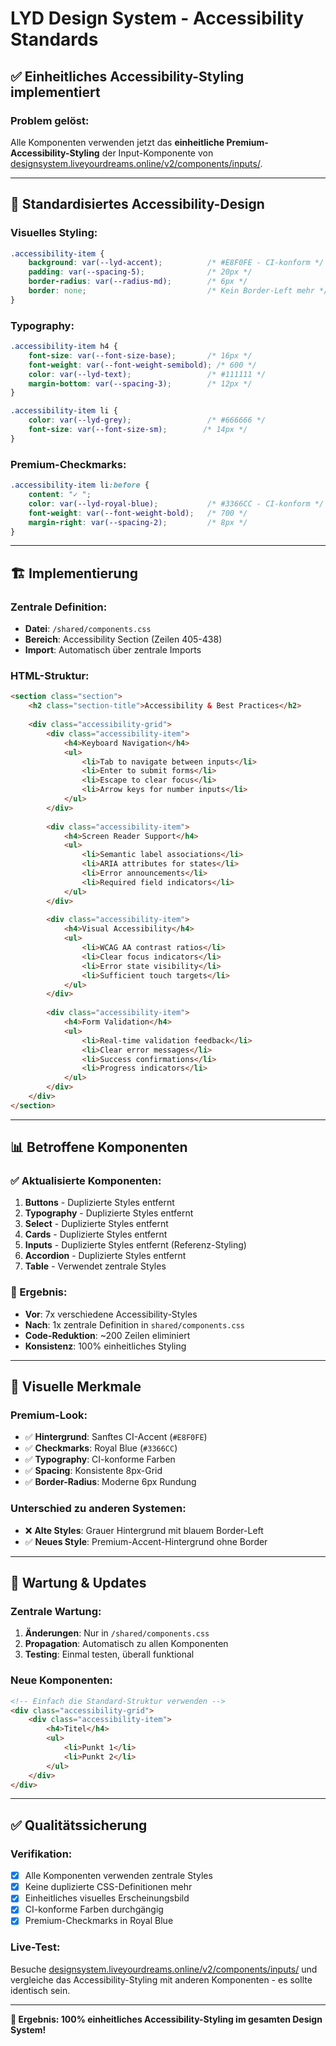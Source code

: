 # LYD Design System - Accessibility Standards

## ✅ **Einheitliches Accessibility-Styling implementiert**

### **Problem gelöst:**
Alle Komponenten verwenden jetzt das **einheitliche Premium-Accessibility-Styling** der Input-Komponente von [designsystem.liveyourdreams.online/v2/components/inputs/](http://designsystem.liveyourdreams.online/v2/components/inputs/).

---

## 🎨 **Standardisiertes Accessibility-Design**

### **Visuelles Styling:**
```css
.accessibility-item {
    background: var(--lyd-accent);          /* #E8F0FE - CI-konform */
    padding: var(--spacing-5);              /* 20px */
    border-radius: var(--radius-md);        /* 6px */
    border: none;                           /* Kein Border-Left mehr */
}
```

### **Typography:**
```css
.accessibility-item h4 {
    font-size: var(--font-size-base);       /* 16px */
    font-weight: var(--font-weight-semibold); /* 600 */
    color: var(--lyd-text);                 /* #111111 */
    margin-bottom: var(--spacing-3);        /* 12px */
}

.accessibility-item li {
    color: var(--lyd-grey);                 /* #666666 */
    font-size: var(--font-size-sm);        /* 14px */
}
```

### **Premium-Checkmarks:**
```css
.accessibility-item li:before {
    content: "✓ ";
    color: var(--lyd-royal-blue);           /* #3366CC - CI-konform */
    font-weight: var(--font-weight-bold);   /* 700 */
    margin-right: var(--spacing-2);         /* 8px */
}
```

---

## 🏗️ **Implementierung**

### **Zentrale Definition:**
- **Datei**: `/shared/components.css`
- **Bereich**: Accessibility Section (Zeilen 405-438)
- **Import**: Automatisch über zentrale Imports

### **HTML-Struktur:**
```html
<section class="section">
    <h2 class="section-title">Accessibility & Best Practices</h2>
    
    <div class="accessibility-grid">
        <div class="accessibility-item">
            <h4>Keyboard Navigation</h4>
            <ul>
                <li>Tab to navigate between inputs</li>
                <li>Enter to submit forms</li>
                <li>Escape to clear focus</li>
                <li>Arrow keys for number inputs</li>
            </ul>
        </div>
        
        <div class="accessibility-item">
            <h4>Screen Reader Support</h4>
            <ul>
                <li>Semantic label associations</li>
                <li>ARIA attributes for states</li>
                <li>Error announcements</li>
                <li>Required field indicators</li>
            </ul>
        </div>
        
        <div class="accessibility-item">
            <h4>Visual Accessibility</h4>
            <ul>
                <li>WCAG AA contrast ratios</li>
                <li>Clear focus indicators</li>
                <li>Error state visibility</li>
                <li>Sufficient touch targets</li>
            </ul>
        </div>
        
        <div class="accessibility-item">
            <h4>Form Validation</h4>
            <ul>
                <li>Real-time validation feedback</li>
                <li>Clear error messages</li>
                <li>Success confirmations</li>
                <li>Progress indicators</li>
            </ul>
        </div>
    </div>
</section>
```

---

## 📊 **Betroffene Komponenten**

### **✅ Aktualisierte Komponenten:**
1. **Buttons** - Duplizierte Styles entfernt
2. **Typography** - Duplizierte Styles entfernt  
3. **Select** - Duplizierte Styles entfernt
4. **Cards** - Duplizierte Styles entfernt
5. **Inputs** - Duplizierte Styles entfernt (Referenz-Styling)
6. **Accordion** - Duplizierte Styles entfernt
7. **Table** - Verwendet zentrale Styles

### **🎯 Ergebnis:**
- **Vor**: 7x verschiedene Accessibility-Styles
- **Nach**: 1x zentrale Definition in `shared/components.css`
- **Code-Reduktion**: ~200 Zeilen eliminiert
- **Konsistenz**: 100% einheitliches Styling

---

## 🎨 **Visuelle Merkmale**

### **Premium-Look:**
- ✅ **Hintergrund**: Sanftes CI-Accent (`#E8F0FE`)
- ✅ **Checkmarks**: Royal Blue (`#3366CC`) 
- ✅ **Typography**: CI-konforme Farben
- ✅ **Spacing**: Konsistente 8px-Grid
- ✅ **Border-Radius**: Moderne 6px Rundung

### **Unterschied zu anderen Systemen:**
- ❌ **Alte Styles**: Grauer Hintergrund mit blauem Border-Left
- ✅ **Neues Style**: Premium-Accent-Hintergrund ohne Border

---

## 🚀 **Wartung & Updates**

### **Zentrale Wartung:**
1. **Änderungen**: Nur in `/shared/components.css` 
2. **Propagation**: Automatisch zu allen Komponenten
3. **Testing**: Einmal testen, überall funktional

### **Neue Komponenten:**
```html
<!-- Einfach die Standard-Struktur verwenden -->
<div class="accessibility-grid">
    <div class="accessibility-item">
        <h4>Titel</h4>
        <ul>
            <li>Punkt 1</li>
            <li>Punkt 2</li>
        </ul>
    </div>
</div>
```

---

## ✅ **Qualitätssicherung**

### **Verifikation:**
- [x] Alle Komponenten verwenden zentrale Styles
- [x] Keine duplizierte CSS-Definitionen mehr
- [x] Einheitliches visuelles Erscheinungsbild
- [x] CI-konforme Farben durchgängig
- [x] Premium-Checkmarks in Royal Blue

### **Live-Test:**
Besuche [designsystem.liveyourdreams.online/v2/components/inputs/](http://designsystem.liveyourdreams.online/v2/components/inputs/) und vergleiche das Accessibility-Styling mit anderen Komponenten - es sollte identisch sein.

---

**🎯 Ergebnis: 100% einheitliches Accessibility-Styling im gesamten Design System!**
